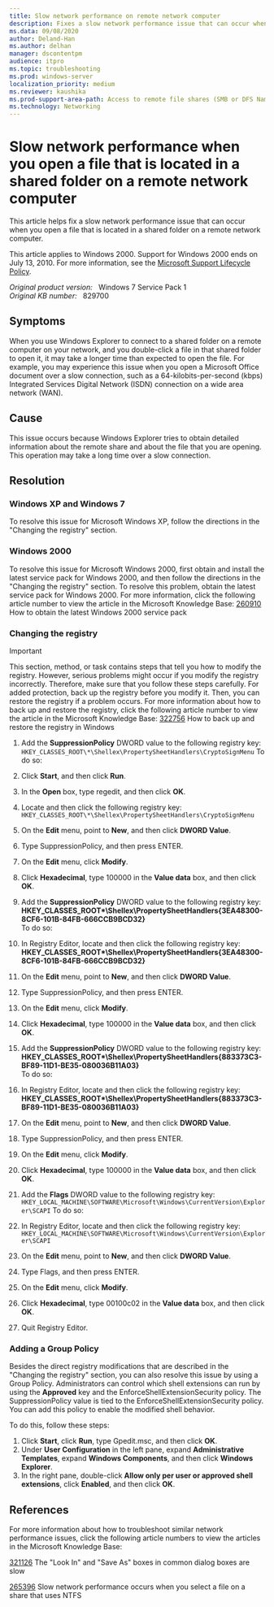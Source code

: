 ```yaml
---
title: Slow network performance on remote network computer
description: Fixes a slow network performance issue that can occur when you open a file that is located in a shared folder on a remote network computer.
ms.data: 09/08/2020
author: Deland-Han
ms.author: delhan
manager: dscontentpm
audience: itpro
ms.topic: troubleshooting
ms.prod: windows-server
localization_priority: medium
ms.reviewer: kaushika
ms.prod-support-area-path: Access to remote file shares (SMB or DFS Namespace)
ms.technology: Networking
---
```

# Slow network performance when you open a file that is located in a shared folder on a remote network computer

This article helps fix a slow network performance issue that can occur when you open a file that is located in a shared folder on a remote network computer.

This article applies to Windows 2000. Support for Windows 2000 ends on July 13, 2010. For more information, see the [Microsoft Support Lifecycle Policy](https://docs.microsoft.com/lifecycle).

_Original product version:_ &nbsp; Windows 7 Service Pack 1  
_Original KB number:_ &nbsp; 829700

## Symptoms

When you use Windows Explorer to connect to a shared folder on a remote computer on your network, and you double-click a file in that shared folder to open it, it may take a longer time than expected to open the file. For example, you may experience this issue when you open a Microsoft Office document over a slow connection, such as a 64-kilobits-per-second (kbps) Integrated Services Digital Network (ISDN) connection on a wide area network (WAN).

## Cause

This issue occurs because Windows Explorer tries to obtain detailed information about the remote share and about the file that you are opening. This operation may take a long time over a slow connection.

## Resolution

### Windows XP and Windows 7

To resolve this issue for Microsoft Windows XP, follow the directions in the "Changing the registry" section.

### Windows 2000

To resolve this issue for Microsoft Windows 2000, first obtain and install the latest service pack for Windows 2000, and then follow the directions in the "Changing the registry" section. To resolve this problem, obtain the latest service pack for Windows 2000. For more information, click the following article number to view the article in the Microsoft Knowledge Base:
 [260910](https://support.microsoft.com/help/260910) How to obtain the latest Windows 2000 service pack  

### Changing the registry

> [!IMPORTANT]
> This section, method, or task contains steps that tell you how to modify the registry. However, serious problems might occur if you modify the registry incorrectly. Therefore, make sure that you follow these steps carefully. For added protection, back up the registry before you modify it. Then, you can restore the registry if a problem occurs. For more information about how to back up and restore the registry, click the following article number to view the article in the Microsoft Knowledge Base: [322756](https://support.microsoft.com/help/322756) How to back up and restore the registry in Windows  

1. Add the **SuppressionPolicy** DWORD value to the following registry key: `HKEY_CLASSES_ROOT\*\Shellex\PropertySheetHandlers\CryptoSignMenu` 
To do so:
  1. Click **Start**, and then click **Run**.
  2. In the **Open** box, type regedit, and then click **OK**.
  3. Locate and then click the following registry key: `HKEY_CLASSES_ROOT\*\Shellex\PropertySheetHandlers\CryptoSignMenu` 

4. On the **Edit** menu, point to **New**, and then click **DWORD Value**.
  5. Type SuppressionPolicy, and then press ENTER.
  6. On the **Edit** menu, click **Modify**.
  7. Click **Hexadecimal**, type 100000 in the **Value data** box, and then click **OK**.
2. Add the **SuppressionPolicy** DWORD value to the following registry key: **HKEY_CLASSES_ROOT\*\Shellex\PropertySheetHandlers\{3EA48300-8CF6-101B-84FB-666CCB9BCD32}**  
To do so:
  1. In Registry Editor, locate and then click the following registry key: **HKEY_CLASSES_ROOT\*\Shellex\PropertySheetHandlers\{3EA48300-8CF6-101B-84FB-666CCB9BCD32}**  

2. On the **Edit** menu, point to **New**, and then click **DWORD Value**.
  3. Type SuppressionPolicy, and then press ENTER.
  4. On the **Edit** menu, click **Modify**.
  5. Click **Hexadecimal**, type 100000 in the **Value data** box, and then click **OK**.
3. Add the **SuppressionPolicy** DWORD value to the following registry key: **HKEY_CLASSES_ROOT\*\Shellex\PropertySheetHandlers\{883373C3-BF89-11D1-BE35-080036B11A03}**  
To do so:
  1. In Registry Editor, locate and then click the following registry key: **HKEY_CLASSES_ROOT\*\Shellex\PropertySheetHandlers\{883373C3-BF89-11D1-BE35-080036B11A03}**  

2. On the **Edit** menu, point to **New**, and then click **DWORD Value**.
  3. Type SuppressionPolicy, and then press ENTER.
  4. On the **Edit** menu, click **Modify**.
  5. Click **Hexadecimal**, type 100000 in the **Value data** box, and then click **OK**.
4. Add the **Flags** DWORD value to the following registry key: `HKEY_LOCAL_MACHINE\SOFTWARE\Microsoft\Windows\CurrentVersion\Explorer\SCAPI` 
To do so:
  1. In Registry Editor, locate and then click the following registry key: `HKEY_LOCAL_MACHINE\SOFTWARE\Microsoft\Windows\CurrentVersion\Explorer\SCAPI` 

2. On the **Edit** menu, point to **New**, and then click **DWORD Value**.
  3. Type Flags, and then press ENTER.
  4. On the **Edit** menu, click **Modify**.
  5. Click **Hexadecimal**, type 00100c02 in the **Value data** box, and then click **OK**.
  6. Quit Registry Editor.

### Adding a Group Policy

Besides the direct registry modifications that are described in the "Changing the registry" section, you can also resolve this issue by using a Group Policy. Administrators can control which shell extensions can run by using the **Approved** key and the EnforceShellExtensionSecurity policy. The SuppressionPolicy value is tied to the EnforceShellExtensionSecurity policy. You can add this policy to enable the modified shell behavior.

To do this, follow these steps:
1. Click **Start**, click **Run**, type Gpedit.msc, and then click **OK**.
2. Under **User Configuration** in the left pane, expand **Administrative Templates**, expand **Windows Components**, and then click **Windows Explorer**.
3. In the right pane, double-click **Allow only per user or approved shell extensions**, click **Enabled**, and then click **OK**.

## References

For more information about how to troubleshoot similar network performance issues, click the following article numbers to view the articles in the Microsoft Knowledge Base:

[321126](https://support.microsoft.com/help/321126) The "Look In" and "Save As" boxes in common dialog boxes are slow  

[265396](https://support.microsoft.com/help/265396) Slow network performance occurs when you select a file on a share that uses NTFS
